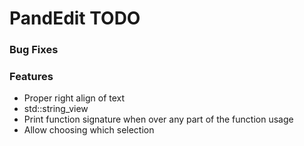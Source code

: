 # PandEdit TODO

### Bug Fixes

### Features
- Proper right align of text
- std::string_view
- Print function signature when over any part of the function usage
- Allow choosing which selection

